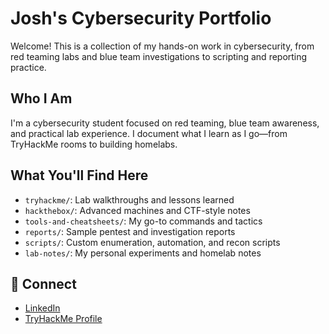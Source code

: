 # Josh's Cybersecurity Portfolio

Welcome! This is a collection of my hands-on work in cybersecurity, from red teaming labs and blue team investigations to scripting and reporting practice.

## Who I Am
I'm a cybersecurity student focused on red teaming, blue team awareness, and practical lab experience. I document what I learn as I go—from TryHackMe rooms to building homelabs.

## What You'll Find Here

- `tryhackme/`: Lab walkthroughs and lessons learned
- `hackthebox/`: Advanced machines and CTF-style notes
- `tools-and-cheatsheets/`: My go-to commands and tactics
- `reports/`: Sample pentest and investigation reports
- `scripts/`: Custom enumeration, automation, and recon scripts
- `lab-notes/`: My personal experiments and homelab notes

## 🔗 Connect
- [LinkedIn](https://www.linkedin.com/in/joshuasneddon/)
- [TryHackMe Profile](https://tryhackme.com/p/lathsmall02)
